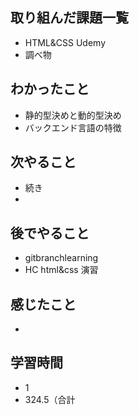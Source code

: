 ## 取り組んだ課題一覧
- HTML&CSS Udemy
- 調べ物
## わかったこと
- 静的型決めと動的型決め
- バックエンド言語の特徴
## 次やること
- 続き
-
## 後でやること
- gitbranchlearning
- HC html&css 演習
## 感じたこと
- 
## 学習時間
- 1
- 324.5（合計